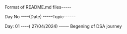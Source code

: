 Format of README.md files-----

Day No ----(Date) -----Topic------

Day:  01  ----( 27/04/2024) ----- Begening of DSA journey

             
